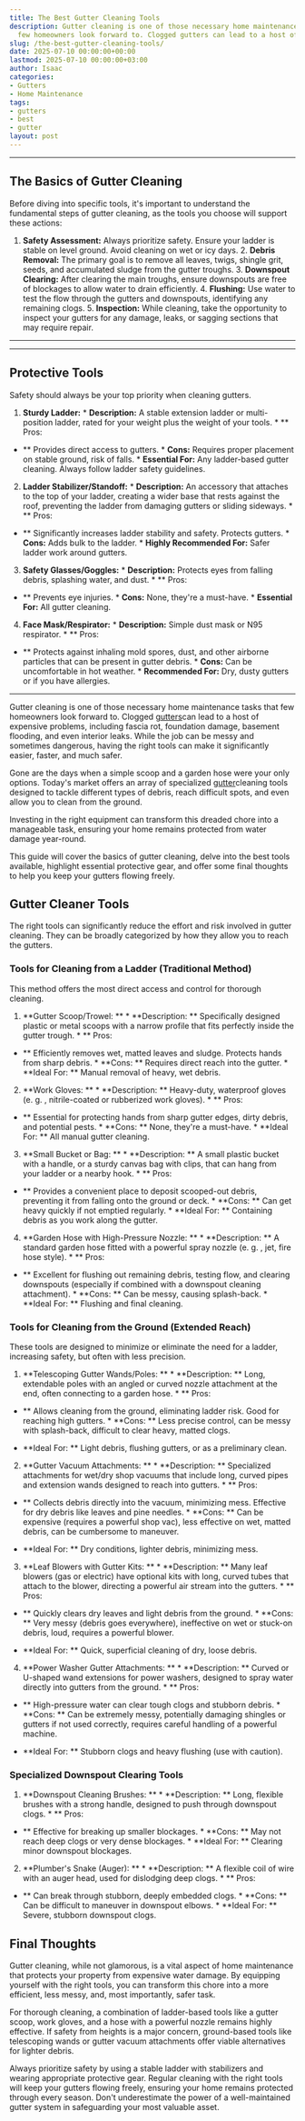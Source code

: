 ```yaml
---
title: The Best Gutter Cleaning Tools
description: Gutter cleaning is one of those necessary home maintenance tasks that
  few homeowners look forward to. Clogged gutters can lead to a host of expensive...
slug: /the-best-gutter-cleaning-tools/
date: 2025-07-10 00:00:00+00:00
lastmod: 2025-07-10 00:00:00+03:00
author: Isaac
categories:
- Gutters
- Home Maintenance
tags:
- gutters
- best
- gutter
layout: post
---
```

---

## The Basics of Gutter Cleaning
Before diving into specific tools, it's important to understand the fundamental steps of gutter cleaning, as the tools you choose will support these actions:
1. **Safety Assessment:** Always prioritize safety. Ensure your ladder is stable on level ground. Avoid cleaning on wet or icy days. 2. **Debris Removal:** The primary goal is to remove all leaves, twigs, shingle grit, seeds, and accumulated sludge from the gutter troughs. 3. **Downspout Clearing:** After clearing the main troughs, ensure downspouts are free of blockages to allow water to drain efficiently. 4.
**Flushing:** Use water to test the flow through the gutters and downspouts, identifying any remaining clogs. 5. **Inspection:** While cleaning, take the opportunity to inspect your gutters for any damage, leaks, or sagging sections that may require repair.
---
---

## Protective Tools
Safety should always be your top priority when cleaning gutters.
1.  **Sturdy Ladder:** * **Description:** A stable extension ladder or multi-position ladder, rated for your weight plus the weight of your tools. * **
Pros:

- ** Provides direct access to gutters. * **Cons:** Requires proper placement on stable ground, risk of falls. * **Essential For:** Any ladder-based gutter cleaning. Always follow ladder safety guidelines.

2.  **Ladder Stabilizer/Standoff:** * **Description:** An accessory that attaches to the top of your ladder, creating a wider base that rests against the roof, preventing the ladder from damaging gutters or sliding sideways. * **
Pros:

- ** Significantly increases ladder stability and safety. Protects gutters. * **Cons:** Adds bulk to the ladder. * **Highly Recommended For:** Safer ladder work around gutters.

3.  **Safety Glasses/Goggles:** * **Description:** Protects eyes from falling debris, splashing water, and dust. * **
Pros:

- ** Prevents eye injuries. * **Cons:** None, they're a must-have. * **Essential For:** All gutter cleaning.

4.  **Face Mask/Respirator:** * **Description:** Simple dust mask or N95 respirator. * **
Pros:

- ** Protects against inhaling mold spores, dust, and other airborne particles that can be present in gutter debris. * **Cons:** Can be uncomfortable in hot weather. * **Recommended For:** Dry, dusty gutters or if you have allergies.

---

Gutter cleaning is one of those necessary home maintenance tasks that few homeowners look forward to. Clogged [gutters](https://pestpolicy.com/best-gutter-guards/)can lead to a host of expensive problems, including fascia rot, foundation damage, basement flooding, and even interior leaks. While the job can be messy and sometimes dangerous, having the right tools can make it significantly easier, faster, and much safer.

Gone are the days when a simple scoop and a garden hose were your only options. Today's market offers an array of specialized [gutter](https://pestpolicy.com/best-gutter-guards-for-box-gutters/)cleaning tools designed to tackle different types of debris, reach difficult spots, and even allow you to clean from the ground.

Investing in the right equipment can transform this dreaded chore into a manageable task, ensuring your home remains protected from water damage year-round.

This guide will cover the basics of gutter cleaning, delve into the best tools available, highlight essential protective gear, and offer some final thoughts to help you keep your gutters flowing freely.

##  Gutter Cleaner Tools

The right tools can significantly reduce the effort and risk involved in gutter cleaning. They can be broadly categorized by how they allow you to reach the gutters.

###  **Tools for Cleaning from a Ladder (Traditional Method)**

This method offers the most direct access and control for thorough cleaning.

1. **Gutter Scoop/Trowel: ** * **Description: ** Specifically designed plastic or metal scoops with a narrow profile that fits perfectly inside the gutter trough. * **
Pros:

- ** Efficiently removes wet, matted leaves and sludge. Protects hands from sharp debris. * **Cons: ** Requires direct reach into the gutter. * **Ideal For: ** Manual removal of heavy, wet debris.

2. **Work Gloves: ** * **Description: ** Heavy-duty, waterproof gloves (e. g. , nitrile-coated or rubberized work gloves). * **
Pros:

- ** Essential for protecting hands from sharp gutter edges, dirty debris, and potential pests. * **Cons: ** None, they're a must-have. * **Ideal For: ** All manual gutter cleaning.

3. **Small Bucket or Bag: ** * **Description: ** A small plastic bucket with a handle, or a sturdy canvas bag with clips, that can hang from your ladder or a nearby hook. * **
Pros:

- ** Provides a convenient place to deposit scooped-out debris, preventing it from falling onto the ground or deck. * **Cons: ** Can get heavy quickly if not emptied regularly. * **Ideal For: ** Containing debris as you work along the gutter.

4. **Garden Hose with High-Pressure Nozzle: ** * **Description: ** A standard garden hose fitted with a powerful spray nozzle (e. g. , jet, fire hose style). * **
Pros:

- ** Excellent for flushing out remaining debris, testing flow, and clearing downspouts (especially if combined with a downspout cleaning attachment). * **Cons: ** Can be messy, causing splash-back. * **Ideal For: ** Flushing and final cleaning.

###  **Tools for Cleaning from the Ground (Extended Reach)**

These tools are designed to minimize or eliminate the need for a ladder, increasing safety, but often with less precision.

1. **Telescoping Gutter Wands/Poles: ** * **Description: ** Long, extendable poles with an angled or curved nozzle attachment at the end, often connecting to a garden hose. * **
Pros:

- ** Allows cleaning from the ground, eliminating ladder risk. Good for reaching high gutters. * **Cons: ** Less precise control, can be messy with splash-back, difficult to clear heavy, matted clogs.

* **Ideal For: ** Light debris, flushing gutters, or as a preliminary clean.

2. **Gutter Vacuum Attachments: ** * **Description: ** Specialized attachments for wet/dry shop vacuums that include long, curved pipes and extension wands designed to reach into gutters. * **
Pros:

- ** Collects debris directly into the vacuum, minimizing mess. Effective for dry debris like leaves and pine needles. * **Cons: ** Can be expensive (requires a powerful shop vac), less effective on wet, matted debris, can be cumbersome to maneuver.

* **Ideal For: ** Dry conditions, lighter debris, minimizing mess.

3. **Leaf Blowers with Gutter Kits: ** * **Description: ** Many leaf blowers (gas or electric) have optional kits with long, curved tubes that attach to the blower, directing a powerful air stream into the gutters. * **
Pros:

- ** Quickly clears dry leaves and light debris from the ground. * **Cons: ** Very messy (debris goes everywhere), ineffective on wet or stuck-on debris, loud, requires a powerful blower.

* **Ideal For: ** Quick, superficial cleaning of dry, loose debris.

4. **Power Washer Gutter Attachments: ** * **Description: ** Curved or U-shaped wand extensions for power washers, designed to spray water directly into gutters from the ground. * **
Pros:

- ** High-pressure water can clear tough clogs and stubborn debris. * **Cons: ** Can be extremely messy, potentially damaging shingles or gutters if not used correctly, requires careful handling of a powerful machine.

* **Ideal For: ** Stubborn clogs and heavy flushing (use with caution).

###  **Specialized Downspout Clearing Tools**

1. **Downspout Cleaning Brushes: ** * **Description: ** Long, flexible brushes with a strong handle, designed to push through downspout clogs. * **
Pros:

- ** Effective for breaking up smaller blockages. * **Cons: ** May not reach deep clogs or very dense blockages. * **Ideal For: ** Clearing minor downspout blockages.

2. **Plumber's Snake (Auger): ** * **Description: ** A flexible coil of wire with an auger head, used for dislodging deep clogs. * **
Pros:

- ** Can break through stubborn, deeply embedded clogs. * **Cons: ** Can be difficult to maneuver in downspout elbows. * **Ideal For: ** Severe, stubborn downspout clogs.

##  Final Thoughts

Gutter cleaning, while not glamorous, is a vital aspect of home maintenance that protects your property from expensive water damage. By equipping yourself with the right tools, you can transform this chore into a more efficient, less messy, and, most importantly, safer task.

For thorough cleaning, a combination of ladder-based tools like a gutter scoop, work gloves, and a hose with a powerful nozzle remains highly effective. If safety from heights is a major concern, ground-based tools like telescoping wands or gutter vacuum attachments offer viable alternatives for lighter debris.

Always prioritize safety by using a stable ladder with stabilizers and wearing appropriate protective gear. Regular cleaning with the right tools will keep your gutters flowing freely, ensuring your home remains protected through every season. Don't underestimate the power of a well-maintained gutter system in safeguarding your most valuable asset.